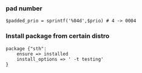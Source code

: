 ### pad number

`$padded_prio = sprintf('%04d',$prio) # 4 -> 0004`


### Install package from certain distro

    package {"sth":
        ensure => installed
        install_options => ' -t testing'
    }
